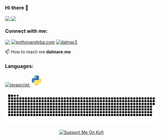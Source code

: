 ### Hi there 👋

<a href="#">
  <img align="center" src="https://github-readme-stats.vercel.app/api?username=dmv97&count_private=true&show_icons=true&theme=chartreuse-dark" />
</a>
<a href="#">
  <img align="center" src="https://github-readme-stats.vercel.app/api/top-langs/?username=dmv97&theme=chartreuse-dark&layout=compact" />
</a>

<h3 align="left">Connect with me:</h3>
<p align="left">
<a href="https://discord.gg/ " target="_blank"><img align="center" src="https://raw.githubusercontent.com/rahuldkjain/github-profile-readme-generator/master/src/images/icons/Social/discord.svg" alt=" " height="30" width="40" /></a>
<a href="https://pythonandvba.com" target="_blank"><img align="center" src="https://raw.githubusercontent.com/sven-bo/sven-bo/master/website.svg" alt="pythonandvba.com" height="30" width="40" /></a>
<a href="https://linkedin.com/in/dalmar3" target="_blank"><img align="center" src="https://raw.githubusercontent.com/rahuldkjain/github-profile-readme-generator/master/src/images/icons/Social/linked-in-alt.svg" alt="dalmar3" height="30" width="40" /></a>
</p>

📫 How to reach me **dalmare.me**

<h3 align="left">Languages:</h3>
<p align="left"> <a href="https://docs.microsoft.com/en-us/office/vba/api/overview/" target="_blank"> <img src="https://raw.githubusercontent.com/sven-bo/sven-bo/master/vba.png" alt="javascript" width="40" height="40"/> </a> <a href="https://www.python.org" target="_blank"> <img src="https://raw.githubusercontent.com/devicons/devicon/master/icons/python/python-original.svg" alt="python" width="40" height="40"/> </a> </p>

![Snake animation](https://github.com/Sven-Bo/Sven-Bo/blob/output/github-contribution-grid-snake.svg)

<p align="center">
  <a href="https://ko-fi.com/">
    <picture>
      <source media="(prefers-color-scheme: dark)" srcset="https://storage.ko-fi.com/cdn/brandasset/kofi_bg_tag_dark.png">
      <source media="(prefers-color-scheme: light)" srcset="https://storage.ko-fi.com/cdn/brandasset/kofi_s_tag_white.png">
      <img alt="Support Me On Kofi" width="150" src="https://storage.ko-fi.com/cdn/brandasset/kofi_s_tag_white.png">
    </picture>
  </a>
</p>

